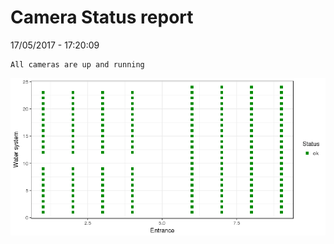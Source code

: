 Camera Status report
================
17/05/2017 - 17:20:09

    All cameras are up and running

![](camreport_files/figure-markdown_github/unnamed-chunk-2-1.png)
